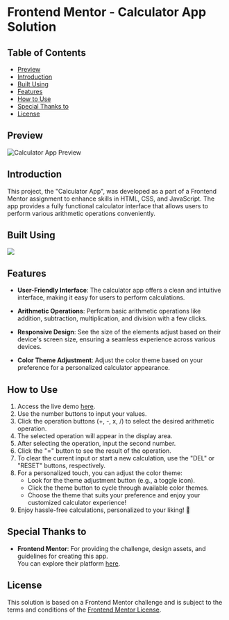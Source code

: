 # Frontend Mentor - Calculator App Solution

## Table of Contents

- [Preview](#preview)
- [Introduction](#introduction)
- [Built Using](#built-using)
- [Features](#features)
- [How to Use](#how-to-use)
- [Special Thanks to](#special-thanks-to)
- [License](#license)

## Preview

![Calculator App Preview](./gifs/calculator-app-preview.gif)

## Introduction

This project, the "Calculator App", was developed as a part of a Frontend Mentor assignment to enhance skills in HTML, CSS, and JavaScript. The app provides a fully functional calculator interface that allows users to perform various arithmetic operations conveniently.

## Built Using

[![](https://skillicons.dev/icons?i=html,css,javascript,vscode)](https://skillicons.dev)

## Features

- **User-Friendly Interface**: The calculator app offers a clean and intuitive interface, making it easy for users to perform calculations.

- **Arithmetic Operations**: Perform basic arithmetic operations like addition, subtraction, multiplication, and division with a few clicks.

- **Responsive Design**: See the size of the elements adjust based on their device's screen size, ensuring a seamless experience across various devices.

- **Color Theme Adjustment**: Adjust the color theme based on your preference for a personalized calculator appearance.


## How to Use

1. Access the live demo [here](https://maorbezalel.github.io/calculator-app/).
2. Use the number buttons to input your values.
3. Click the operation buttons (+, -, x, /) to select the desired arithmetic operation.
4. The selected operation will appear in the display area.
5. After selecting the operation, input the second number.
6. Click the "=" button to see the result of the operation.
7. To clear the current input or start a new calculation, use the "DEL" or "RESET" buttons, respectively.
8. For a personalized touch, you can adjust the color theme:
   - Look for the theme adjustment button (e.g., a toggle icon).
   - Click the theme button to cycle through available color themes.
   - Choose the theme that suits your preference and enjoy your customized calculator experience!
9. Enjoy hassle-free calculations, personalized to your liking! 🧮


## Special Thanks to

- **Frontend Mentor**: For providing the challenge, design assets, and guidelines for creating this app.<br>
You can explore their platform [here](https://www.frontendmentor.io/).

## License

This solution is based on a Frontend Mentor challenge and is subject to the terms and conditions of the [Frontend Mentor License](https://www.frontendmentor.io/license).
